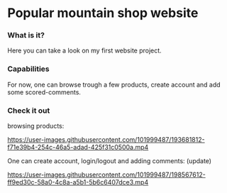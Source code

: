 # Popular mountain shop website
### What is it?
Here you can take a look on my first website project.

### Capabilities
For now, one can browse trough a few products, create account and add some scored-comments. 

### Check it out
browsing products:

https://user-images.githubusercontent.com/101999487/193681812-f71e39b4-254c-46a5-adad-425f31c0500a.mp4

One can create account, login/logout and adding comments: (update)

https://user-images.githubusercontent.com/101999487/198567612-ff9ed30c-58a0-4c8a-a5b1-5b6c6407dce3.mp4


